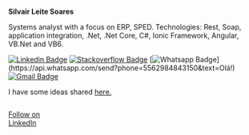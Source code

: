 **Silvair Leite Soares**

Systems analyst with a focus on ERP, SPED. Technologies: Rest, Soap, application integration, .Net, .Net Core, C#, Ionic Framework, Angular, VB.Net and VB6.


[![Linkedin Badge](https://img.shields.io/badge/-LinkedIn-blue?style=flat-square&logo=Linkedin&logoColor=white&link=https://www.linkedin.com/in/silvairleitesoares/)](https://www.linkedin.com/in/silvairleitesoares/)
[![Stackoverflow Badge](https://img.shields.io/badge/-Stackoverflow-4CA143?style=flat-square&logo=Stackoverflow&logoColor=white&link=https://pt.stackoverflow.com/users/7912859/silvair-l-soares)](https://stackoverflow.com/users/7912859/silvair-l-soares?tab=profile)
[![Whatsapp Badge](https://img.shields.io/badge/-Whatsapp-4CA143?style=flat-square&labelColor=4CA143&logo=whatsapp&logoColor=white&link=https://api.whatsapp.com/send?phone=5562984843150&text=Olá!)](https://api.whatsapp.com/send?phone=5562984843150&text=Olá!)
[![Gmail Badge](https://img.shields.io/badge/-Gmail-c14438?style=flat-square&logo=Gmail&logoColor=white&link=mailto:silvairsilverio@gmail.com)](mailto:silvairsilverio@gmail.com)

I have some ideas shared [here.](https://www.profissionaisti.com.br/author/silvair-leite-soares/ "Heading link")

<svg fill="none" viewBox="0 0 120 120" width="120" height="120" xmlns="http://www.w3.org/2000/svg">
  <foreignObject width="100%" height="100%">
    <div xmlns="http://www.w3.org/1999/xhtml">

      
<a class="libutton" href="https://www.linkedin.com/comm/mynetwork/discovery-see-all?usecase=PEOPLE_FOLLOWS&followMember=silvairleitesoares" target="_blank">Follow on LinkedIn</a>
    </div>
  </foreignObject>
</svg>
